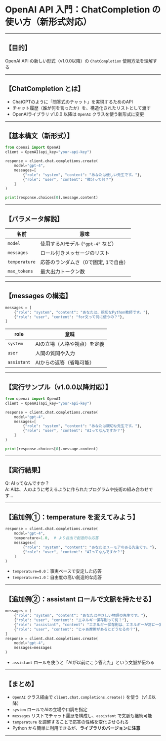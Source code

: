 # OpenAI API 入門：ChatCompletion の使い方（新形式対応）

---

## 【目的】
OpenAI API の新しい形式（v1.0.0以降）の `ChatCompletion` 使用方法を理解する

---

## 【ChatCompletion とは】
- ChatGPTのように「問答式のチャット」を実現するためのAPI
- チャット履歴（誰が何を言ったか）を、構造化されたリストとして渡す
- OpenAIライブラリ v1.0.0 以降は `OpenAI` クラスを使う新形式に変更

---

## 【基本構文（新形式）】
```python
from openai import OpenAI
client = OpenAI(api_key="your-api-key")

response = client.chat.completions.create(
    model="gpt-4",
    messages=[
        {"role": "system", "content": "あなたは優しい先生です。"},
        {"role": "user", "content": "微分って何？"}
    ]
)

print(response.choices[0].message.content)
```

---

## 【パラメータ解説】
| 名前 | 意味 |
|--------|--------|
| `model` | 使用するAIモデル (`"gpt-4"` など) |
| `messages` | ロール付きメッセージのリスト |
| `temperature` | 応答のランダムさ（0で固定, 1で自由） |
| `max_tokens` | 最大出力トークン数 |

---

## 【messages の構造】
```python
messages = [
    {"role": "system", "content": "あなたは、親切なPython教師です。"},
    {"role": "user", "content": "for文って何に使うの？"},
]
```

| role | 意味 |
|------|------|
| `system` | AIの立場（人格や視点）を定義 |
| `user` | 人間の質問や入力 |
| `assistant` | AIからの返答（省略可能） |

---

## 【実行サンプル（v1.0.0以降対応）】
```python
from openai import OpenAI
client = OpenAI(api_key="your-api-key")

response = client.chat.completions.create(
    model="gpt-4",
    messages=[
        {"role": "system", "content": "あなたは親切な先生です。"},
        {"role": "user", "content": "AIってなんですか？"}
    ]
)

print(response.choices[0].message.content)
```

---

## 【実行結果】
Q: AIってなんですか？  
A: AIは、人のように考えるように作られたプログラムや技術の組み合わせです...

---

## 【追加例①：temperature を変えてみよう】
```python
response = client.chat.completions.create(
    model="gpt-4",
    temperature=1.0,  # より自由で創造的な応答
    messages=[
        {"role": "system", "content": "あなたはユーモアのある先生です。"},
        {"role": "user", "content": "AIってなんですか？"}
    ]
)
```

- `temperature=0.0`：事実ベースで安定した応答
- `temperature=1.0`：自由度の高い創造的な応答

---

## 【追加例②：assistant ロールで文脈を持たせる】
```python
messages = [
    {"role": "system", "content": "あなたはやさしい物理の先生です。"},
    {"role": "user", "content": "エネルギー保存則って何？"},
    {"role": "assistant", "content": "エネルギー保存則は、エネルギーが常に一定であるという法則です。"},
    {"role": "user", "content": "じゃあ摩擦があるとどうなるの？"},
]
response = client.chat.completions.create(
    model="gpt-4",
    messages=messages
)
```
- `assistant` ロールを使うと「AIが以前にこう答えた」という文脈が伝わる

---

## 【まとめ】
- `OpenAI` クラス経由で `client.chat.completions.create()` を使う（v1.0以降）
- `system` ロールでAIの立場や口調を指定
- `messages` リストでチャット履歴を構成し、`assistant` で文脈も継続可能
- `temperature` を調整することで応答の性格を変化させられる
- Python から簡単に利用できるが、**ライブラリのバージョンに注意**

---

